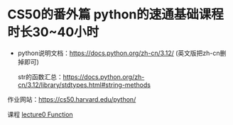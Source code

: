 # CS50的番外篇 python的速通基础课程 时长30~40小时

* python说明文档：https://docs.python.org/zh-cn/3.12/     (英文版把zh-cn删掉即可)

   str的函数汇总：https://docs.python.org/zh-cn/3.12/library/stdtypes.html#string-methods



作业网站：https://cs50.harvard.edu/python/


课程
[lecture0 Function](https://cs50.harvard.edu/python/weeks/0/)
